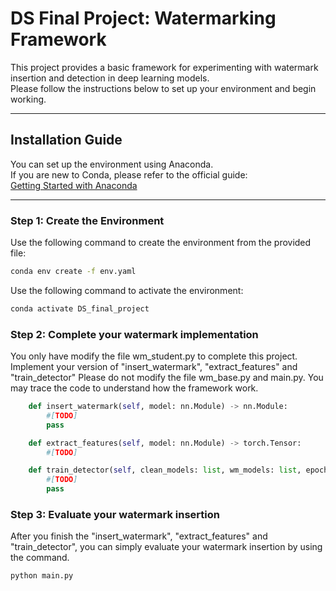 # DS Final Project: Watermarking Framework

This project provides a basic framework for experimenting with watermark insertion and detection in deep learning models.  
Please follow the instructions below to set up your environment and begin working.

---

## Installation Guide

You can set up the environment using Anaconda.  
If you are new to Conda, please refer to the official guide:  
[Getting Started with Anaconda](https://www.anaconda.com/docs/getting-started/getting-started)

---

### Step 1: Create the Environment

Use the following command to create the environment from the provided file:

```bash
conda env create -f env.yaml
```
Use the following command to activate the environment:
```bash
conda activate DS_final_project
```

### Step 2: Complete your watermark implementation
You only have modify the file wm_student.py to complete this project.
Implement your version of "insert_watermark", "extract_features" and "train_detector"
Please do not modify the file wm_base.py and main.py.
You may trace the code to understand how the framework work.
```python
    def insert_watermark(self, model: nn.Module) -> nn.Module:
        #[TODO]
        pass

    def extract_features(self, model: nn.Module) -> torch.Tensor:
        #[TODO]

    def train_detector(self, clean_models: list, wm_models: list, epochs: int = 100):
        #[TODO]
        pass
```

### Step 3: Evaluate your watermark insertion
After you finish the "insert_watermark", "extract_features" and "train_detector",
you can simply evaluate your watermark insertion by using the command.
```bash
python main.py
```